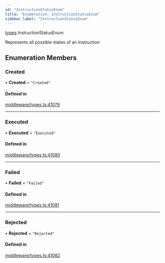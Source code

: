 ```yaml
---
id: "InstructionStatusEnum"
title: "Enumeration: InstructionStatusEnum"
sidebar_label: "InstructionStatusEnum"
---
```


[types](../../../modules/Types/Types.md).InstructionStatusEnum

Represents all possible states of an Instruction

## Enumeration Members

### Created

• **Created** = ``"Created"``

#### Defined in

[middleware/types.ts:41079](https://github.com/PolymeshAssociation/polymesh-sdk/blob/654b99c8d/src/middleware/types.ts#L41079)

___

### Executed

• **Executed** = ``"Executed"``

#### Defined in

[middleware/types.ts:41080](https://github.com/PolymeshAssociation/polymesh-sdk/blob/654b99c8d/src/middleware/types.ts#L41080)

___

### Failed

• **Failed** = ``"Failed"``

#### Defined in

[middleware/types.ts:41081](https://github.com/PolymeshAssociation/polymesh-sdk/blob/654b99c8d/src/middleware/types.ts#L41081)

___

### Rejected

• **Rejected** = ``"Rejected"``

#### Defined in

[middleware/types.ts:41082](https://github.com/PolymeshAssociation/polymesh-sdk/blob/654b99c8d/src/middleware/types.ts#L41082)
